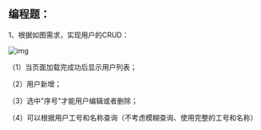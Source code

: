 ## **编程题：**

1、根据如图需求，实现用户的CRUD：

![img](https://s0.lgstatic.com/i/image/M00/24/5F/CgqCHl7vC1-Af1OfAACToNlPHcI390.png)

（1）当页面加载完成功后显示用户列表；

（2）用户新增；

（3）选中"序号"才能用户编辑或者删除；

（4）可以根据用户工号和名称查询（不考虑模糊查询、使用完整的工号和名称）

